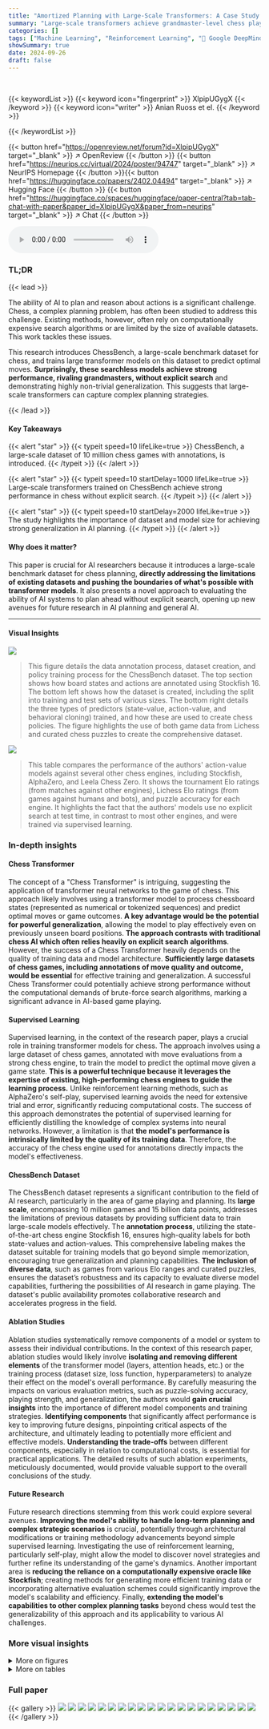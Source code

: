 ```yaml
---
title: "Amortized Planning with Large-Scale Transformers: A Case Study on Chess"
summary: "Large-scale transformers achieve grandmaster-level chess play via supervised learning on a new 10M game benchmark dataset, demonstrating impressive generalization beyond memorization."
categories: []
tags: ["Machine Learning", "Reinforcement Learning", "🏢 Google DeepMind",]
showSummary: true
date: 2024-09-26
draft: false
---
```


<br>

{{< keywordList >}}
{{< keyword icon="fingerprint" >}} XlpipUGygX {{< /keyword >}}
{{< keyword icon="writer" >}} Anian Ruoss et el. {{< /keyword >}}
 
{{< /keywordList >}}

{{< button href="https://openreview.net/forum?id=XlpipUGygX" target="_blank" >}}
↗ OpenReview
{{< /button >}}
{{< button href="https://neurips.cc/virtual/2024/poster/94747" target="_blank" >}}
↗ NeurIPS Homepage
{{< /button >}}{{< button href="https://huggingface.co/papers/2402.04494" target="_blank" >}}
↗ Hugging Face
{{< /button >}}
{{< button href="https://huggingface.co/spaces/huggingface/paper-central?tab=tab-chat-with-paper&paper_id=XlpipUGygX&paper_from=neurips" target="_blank" >}}
↗ Chat
{{< /button >}}



<audio controls>
    <source src="https://ai-paper-reviewer.com/XlpipUGygX/podcast.wav" type="audio/wav">
    Your browser does not support the audio element.
</audio>


### TL;DR


{{< lead >}}

The ability of AI to plan and reason about actions is a significant challenge.  Chess, a complex planning problem, has often been studied to address this challenge. Existing methods, however, often rely on computationally expensive search algorithms or are limited by the size of available datasets.  This work tackles these issues.

This research introduces ChessBench, a large-scale benchmark dataset for chess, and trains large transformer models on this dataset to predict optimal moves.  **Surprisingly, these searchless models achieve strong performance, rivaling grandmasters, without explicit search** and demonstrating highly non-trivial generalization.  This suggests that large-scale transformers can capture complex planning strategies.

{{< /lead >}}


#### Key Takeaways

{{< alert "star" >}}
{{< typeit speed=10 lifeLike=true >}} ChessBench, a large-scale dataset of 10 million chess games with annotations, is introduced. {{< /typeit >}}
{{< /alert >}}

{{< alert "star" >}}
{{< typeit speed=10 startDelay=1000 lifeLike=true >}} Large-scale transformers trained on ChessBench achieve strong performance in chess without explicit search. {{< /typeit >}}
{{< /alert >}}

{{< alert "star" >}}
{{< typeit speed=10 startDelay=2000 lifeLike=true >}} The study highlights the importance of dataset and model size for achieving strong generalization in AI planning. {{< /typeit >}}
{{< /alert >}}

#### Why does it matter?
This paper is crucial for AI researchers because it introduces a large-scale benchmark dataset for chess planning, **directly addressing the limitations of existing datasets and pushing the boundaries of what's possible with transformer models**. It also presents a novel approach to evaluating the ability of AI systems to plan ahead without explicit search, opening up new avenues for future research in AI planning and general AI.

------
#### Visual Insights



![](https://ai-paper-reviewer.com/XlpipUGygX/figures_1_1.jpg)

> This figure details the data annotation process, dataset creation, and policy training process for the ChessBench dataset.  The top section shows how board states and actions are annotated using Stockfish 16. The bottom left shows how the dataset is created, including the split into training and test sets of various sizes. The bottom right details the three types of predictors (state-value, action-value, and behavioral cloning) trained, and how these are used to create chess policies. The figure highlights the use of both game data from Lichess and curated chess puzzles to create the comprehensive dataset.





![](https://ai-paper-reviewer.com/XlpipUGygX/tables_5_1.jpg)

> This table compares the performance of the authors' action-value models against several other chess engines, including Stockfish, AlphaZero, and Leela Chess Zero.  It shows the tournament Elo ratings (from matches against other engines), Lichess Elo ratings (from games against humans and bots), and puzzle accuracy for each engine.  It highlights the fact that the authors' models use no explicit search at test time, in contrast to most other engines, and were trained via supervised learning.





### In-depth insights


#### Chess Transformer
The concept of a "Chess Transformer" is intriguing, suggesting the application of transformer neural networks to the game of chess.  This approach likely involves using a transformer model to process chessboard states (represented as numerical or tokenized sequences) and predict optimal moves or game outcomes.  **A key advantage would be the potential for powerful generalization**, allowing the model to play effectively even on previously unseen board positions.  **The approach contrasts with traditional chess AI which often relies heavily on explicit search algorithms**.  However, the success of a Chess Transformer heavily depends on the quality of training data and model architecture. **Sufficiently large datasets of chess games, including annotations of move quality and outcome, would be essential** for effective training and generalization.  A successful Chess Transformer could potentially achieve strong performance without the computational demands of brute-force search algorithms, marking a significant advance in AI-based game playing.

#### Supervised Learning
Supervised learning, in the context of the research paper, plays a crucial role in training transformer models for chess.  The approach involves using a large dataset of chess games, annotated with move evaluations from a strong chess engine, to train the model to predict the optimal move given a game state. **This is a powerful technique because it leverages the expertise of existing, high-performing chess engines to guide the learning process.** Unlike reinforcement learning methods, such as AlphaZero's self-play, supervised learning avoids the need for extensive trial and error, significantly reducing computational costs. The success of this approach demonstrates the potential of supervised learning for efficiently distilling the knowledge of complex systems into neural networks. However, a limitation is that **the model's performance is intrinsically limited by the quality of its training data**.  Therefore, the accuracy of the chess engine used for annotations directly impacts the model's effectiveness.

#### ChessBench Dataset
The ChessBench dataset represents a significant contribution to the field of AI research, particularly in the area of game playing and planning. Its **large scale**, encompassing 10 million games and 15 billion data points, addresses the limitations of previous datasets by providing sufficient data to train large-scale models effectively.  The **annotation process**, utilizing the state-of-the-art chess engine Stockfish 16, ensures high-quality labels for both state-values and action-values. This comprehensive labeling makes the dataset suitable for training models that go beyond simple memorization, encouraging true generalization and planning capabilities.  **The inclusion of diverse data**, such as games from various Elo ranges and curated puzzles, ensures the dataset’s robustness and its capacity to evaluate diverse model capabilities, furthering the possibilities of AI research in game playing.  The dataset's public availability promotes collaborative research and accelerates progress in the field.

#### Ablation Studies
Ablation studies systematically remove components of a model or system to assess their individual contributions.  In the context of this research paper, ablation studies would likely involve **isolating and removing different elements** of the transformer model (layers, attention heads, etc.) or the training process (dataset size, loss function, hyperparameters) to analyze their effect on the model's overall performance. By carefully measuring the impacts on various evaluation metrics, such as puzzle-solving accuracy, playing strength, and generalization, the authors would **gain crucial insights** into the importance of different model components and training strategies. **Identifying components** that significantly affect performance is key to improving future designs, pinpointing critical aspects of the architecture, and ultimately leading to potentially more efficient and effective models.  **Understanding the trade-offs** between different components, especially in relation to computational costs, is essential for practical applications. The detailed results of such ablation experiments, meticulously documented, would provide valuable support to the overall conclusions of the study. 

#### Future Research
Future research directions stemming from this work could explore several avenues.  **Improving the model's ability to handle long-term planning and complex strategic scenarios** is crucial, potentially through architectural modifications or training methodology advancements beyond simple supervised learning. Investigating the use of reinforcement learning, particularly self-play, might allow the model to discover novel strategies and further refine its understanding of the game's dynamics. Another important area is **reducing the reliance on a computationally expensive oracle like Stockfish**; creating methods for generating more efficient training data or incorporating alternative evaluation schemes could significantly improve the model's scalability and efficiency. Finally, **extending the model's capabilities to other complex planning tasks** beyond chess would test the generalizability of this approach and its applicability to various AI challenges.


### More visual insights

<details>
<summary>More on figures
</summary>


![](https://ai-paper-reviewer.com/XlpipUGygX/figures_6_1.jpg)

> This figure compares the puzzle-solving performance of the 270M parameter transformer model against several other strong chess engines, including Stockfish 16 (with a 50ms time limit per move), Leela Chess Zero, AlphaZero, and GPT-3.5-turbo-instruct. The comparison is performed on a set of 10,000 curated Lichess puzzles, grouped by their Elo difficulty ratings. The figure shows the accuracy of each model in solving puzzles within different Elo rating ranges.  The results demonstrate the remarkable performance of the transformer model, even without using explicit search during testing, especially in comparison to GPT-3.5-turbo-instruct.


![](https://ai-paper-reviewer.com/XlpipUGygX/figures_6_2.jpg)

> The figure shows the puzzle accuracy for different training set sizes and model sizes.  It demonstrates that larger models trained on more data achieve higher accuracy.  This is not due to memorization as only a small percentage of the test puzzles were in the training data.  Overfitting is observed with the largest models on smaller datasets.


![](https://ai-paper-reviewer.com/XlpipUGygX/figures_8_1.jpg)

> This figure illustrates the process of creating the ChessBench dataset and training three different types of predictors (state-value, action-value, and behavioral cloning).  The top section shows the annotation process using Stockfish, while the bottom left shows the dataset creation with training and test sets of varying sizes.  The bottom right describes the three policy training methods with their respective loss functions.


![](https://ai-paper-reviewer.com/XlpipUGygX/figures_14_1.jpg)

> This figure shows the distribution of win percentages and move frequencies in a subset of the ChessBench dataset.  The win percentage histogram demonstrates a skew towards 0%, reflecting that many moves in chess are not advantageous for the player. The move frequency plot provides insights into common moves at different stages of a game. Both distributions help to characterize the data used for training the transformer models.


![](https://ai-paper-reviewer.com/XlpipUGygX/figures_14_2.jpg)

> This figure shows two histograms. The first one visualizes the win percentage distribution of the dataset, which is heavily skewed towards 0%. This is because the dataset includes all legal moves, and most moves are not advantageous for the player. The second histogram displays the frequency of different moves in the dataset. The x-axis represents the move index, and the y-axis represents the count of the move. The distribution shows that some moves appear significantly more often than others.


![](https://ai-paper-reviewer.com/XlpipUGygX/figures_17_1.jpg)

> This figure displays the training and testing loss curves, as well as the puzzle accuracy over time, for the three transformer models (9M, 136M, and 270M parameters) described in Section 3.1 of the paper.  The consistent decrease in both training and testing loss across all models indicates a lack of overfitting. The steady improvement in puzzle accuracy further reinforces the effectiveness of the training process.  The absence of overfitting supports the authors' decision to use the fully trained models in their evaluations, which is a common practice in machine learning to avoid bias from incomplete training.


![](https://ai-paper-reviewer.com/XlpipUGygX/figures_17_2.jpg)

> This figure shows the training and test loss curves for different model sizes (400K, 1M, 2M, 7M, 9M, 34M parameters) trained on different training set sizes (10K, 100K, 1M games). It demonstrates the impact of model and dataset size on model performance and the presence of overfitting for larger models trained on smaller datasets. The results show that larger models generally perform better, but only when there is enough training data to prevent overfitting. 


![](https://ai-paper-reviewer.com/XlpipUGygX/figures_18_1.jpg)

> This figure shows the result of an ablation study on the effect of different prediction targets (action-value, state-value, and behavioral cloning) when the training data size is controlled.  The results show that when the amount of training data is the same for all three targets, the superiority of the action-value approach diminishes.  The action-value predictor still outperforms others in terms of Kendall's Tau, which measures rank correlation, suggesting that the action-value target is still better at ranking actions.


![](https://ai-paper-reviewer.com/XlpipUGygX/figures_19_1.jpg)

> This figure compares the performance of three different prediction targets (action-value, state-value, and behavioral cloning) when trained on the same amount of data.  It shows that the action-value and state-value predictors perform similarly when given equal data, unlike what was observed when the datasets for each model were of differing sizes (Figure A4).  The behavioral cloning method underperforms consistently.


![](https://ai-paper-reviewer.com/XlpipUGygX/figures_20_1.jpg)

> This figure shows the process of creating the ChessBench dataset and training three different predictors: state-value, action-value, and behavioral cloning.  The dataset is created by extracting unique board states from Lichess games and annotating them with state values and action values from Stockfish. Three different predictors are trained using this dataset, each with a different prediction target and loss function.  The figure also shows the datasets used, including training and testing sets, and the policies generated for each predictor.


![](https://ai-paper-reviewer.com/XlpipUGygX/figures_20_2.jpg)

> This figure illustrates the data annotation process, dataset creation, and policy training methods used in the paper.  The top section shows how board states and actions are annotated using Stockfish, a strong chess engine. The bottom left shows the creation of training and test datasets of various sizes, highlighting the inclusion of chess puzzles as a test set.  The bottom right illustrates the three different supervised learning approaches used to train the neural network predictors: predicting state values, action values, and behavioral cloning, and shows how the output of each predictor is used to create a chess playing policy.


![](https://ai-paper-reviewer.com/XlpipUGygX/figures_20_3.jpg)

> This figure describes the data annotation, dataset creation, and training policies used in the ChessBench study.  The top section illustrates how board states and their values (state-value and action-value) are extracted from Lichess games using Stockfish as an oracle. The bottom left shows the creation of training and testing datasets of varying sizes from this data, highlighting the overlap between training and test sets. The bottom right details the three different prediction targets (state-value, action-value, and behavioral cloning) used to train the transformer models and the resulting policies.


![](https://ai-paper-reviewer.com/XlpipUGygX/figures_20_4.jpg)

> This figure illustrates the process of creating the ChessBench dataset and training three different types of predictors.  The top section shows how board states and their corresponding values (state-value, action-value, and best action) are extracted from Lichess games using Stockfish.  The bottom left section details the creation of the training and testing datasets of varying sizes, highlighting the inclusion of chess puzzles. The bottom right section explains the three different prediction targets used for training the models (state-value, action-value, and behavioral cloning), along with the policy learning methods.


![](https://ai-paper-reviewer.com/XlpipUGygX/figures_20_5.jpg)

> This figure shows the overall workflow of the paper. The top part illustrates the data annotation process using Stockfish 16 to extract board states, compute state values, and action values.  The bottom-left shows how the dataset is constructed, including training and testing sets with different sizes and compositions.  The bottom-right displays the three different policies (state-value, action-value, and behavioral cloning) used in the paper, which are trained on different targets and used for policy prediction. The different predictors are trained on various sizes of datasets, which include datasets based on games from Lichess and chess puzzles from Lichess.


![](https://ai-paper-reviewer.com/XlpipUGygX/figures_20_6.jpg)

> This figure shows two possible move sequences for winning a chess game, both leading to the same predicted win probability.  The model, lacking search capabilities, fails to select the optimal (faster) winning sequence and instead chooses a longer one, demonstrating the limitations of searchless approaches to complex planning problems like chess.


![](https://ai-paper-reviewer.com/XlpipUGygX/figures_20_7.jpg)

> This figure illustrates the data annotation process, dataset creation, and policy training methods used in the study.  The top section details how board states and their corresponding values and best moves are extracted from Lichess games using Stockfish. The bottom left shows the construction of training and test datasets from various sources with sizes indicated.  Finally, the bottom right explains the three training approaches: state-value, action-value, and behavioral cloning.


![](https://ai-paper-reviewer.com/XlpipUGygX/figures_20_8.jpg)

> This figure details the process of data annotation, dataset creation, and policy training for the ChessBench project.  The top section shows how board states and actions are annotated using Stockfish, a strong chess engine.  The bottom left shows how the resulting data is split into training and testing sets, including a puzzle test set. The bottom right shows the three different types of predictors used (state-value, action-value, and behavioral cloning) and their corresponding policy creation methods.


![](https://ai-paper-reviewer.com/XlpipUGygX/figures_20_9.jpg)

> This figure shows two possible move sequences for winning a chess game, both leading to the highest predicted value. The model chooses the longer sequence (mate in 5 moves), highlighting the limitations of searchless approaches in handling certain situations, where the model may not consistently follow the optimal strategy due to the random nature of its decisions and risk of making suboptimal choices.


![](https://ai-paper-reviewer.com/XlpipUGygX/figures_20_10.jpg)

> This figure details the data annotation, dataset creation, and policy training process used in the study. The top section illustrates how board states and actions are annotated using Stockfish 16, a state-of-the-art chess engine. The bottom left describes the creation of training and testing datasets from Lichess games and puzzles.  Finally, the bottom right illustrates the three prediction targets and policy learning methods.


![](https://ai-paper-reviewer.com/XlpipUGygX/figures_20_11.jpg)

> This figure illustrates the process of creating the ChessBench dataset and training three different types of predictors for chess. The top part shows the process of annotating chess game boards with values and best moves using Stockfish. The bottom left part explains how training and testing datasets were created. The bottom right part details the three different policies that were trained for the chess AI and how the output was created.


![](https://ai-paper-reviewer.com/XlpipUGygX/figures_20_12.jpg)

> This figure illustrates the data annotation, dataset creation, and policy training process for the ChessBench dataset.  The top part shows how board states and action values are extracted from Lichess games using Stockfish. The bottom left shows how training and testing datasets of varying sizes are created. The bottom right details three different policy training approaches based on state values, action values, and behavioral cloning.


![](https://ai-paper-reviewer.com/XlpipUGygX/figures_20_13.jpg)

> This figure shows several steps of a chess game between a 270M parameter transformer model and a human player.  The model, despite material disadvantage, strategically sacrifices pawns to force a checkmate, demonstrating an understanding of long-term strategic planning in chess.  The figure highlights the model's ability to find complex tactical solutions, even if it involves material sacrifice. Each step is accompanied by an analysis from Stockfish, a strong chess engine, confirming the optimality of the moves played by the model. 


![](https://ai-paper-reviewer.com/XlpipUGygX/figures_21_1.jpg)

> This figure visualizes seven examples of the 270M transformer's playing style against human opponents in online chess games.  Each example showcases a specific tactical or strategic decision made by the AI, highlighting its aggressive, enterprising style.  The annotations describe the characteristics of the AI's play, such as king safety, material sacrifices for long-term advantage, and the pursuit of moves that create difficult choices for human opponents, even if they are not objectively optimal according to traditional chess evaluation metrics.  The figure provides visual evidence supporting the qualitative assessment of the AI's playing style as discussed in the paper.


</details>




<details>
<summary>More on tables
</summary>


![](https://ai-paper-reviewer.com/XlpipUGygX/tables_7_1.jpg)
> This table presents the ablation study's results, comparing various model parameters and configurations. It shows the impact of different predictor targets (action-value, state-value, behavioral cloning), loss functions (HL-Gauss, log, L2), network depths (2, 4, 8, 16, 32), and the number of value bins (16, 32, 64, 128, 256) on the model's performance.  The performance metrics used are puzzle accuracy, action accuracy, and Kendall's τ, indicating the correlation between predicted and actual action rankings.  The table helps to identify the optimal hyperparameters for the model.

![](https://ai-paper-reviewer.com/XlpipUGygX/tables_14_1.jpg)
> This table compares the performance of the authors' action-value models against several other chess engines, including Stockfish, AlphaZero, and Leela Chess Zero.  It shows the tournament Elo, Lichess Elo (against bots and humans), and puzzle accuracy for each engine.  The table highlights the performance of the authors' models, which achieve strong results despite not using explicit search at test time.  It also points out key differences in training methods and input data (FEN vs. PGN) between the authors' models and other engines.

![](https://ai-paper-reviewer.com/XlpipUGygX/tables_15_1.jpg)
> This table presents the results of ablations performed on the 9M parameter model, investigating the impact of Stockfish time limit, data sampling method, and model architecture on the model's performance. The metrics evaluated are puzzle accuracy, action accuracy, and Kendall's τ, which measures the rank correlation between the predicted and ground-truth action distributions.

![](https://ai-paper-reviewer.com/XlpipUGygX/tables_16_1.jpg)
> This table compares the performance of the authors' action-value models against other state-of-the-art chess engines, including Stockfish, AlphaZero, and Leela Chess Zero.  It shows the tournament Elo, Lichess Elo (against both humans and bots), and puzzle accuracy for each engine.  Key differences in training methods and search usage are highlighted, emphasizing the novelty of the authors' searchless approach.

![](https://ai-paper-reviewer.com/XlpipUGygX/tables_16_2.jpg)
> This table presents a comparison of inference times and legal move accuracy for various chess-playing agents. Inference times are measured on 1000 random boards from the Encyclopedia of Chess Openings (ECO). Legal move accuracy is assessed on 1000 random boards from three data sources: ECO, Puzzles, and a Test set. The table highlights the significant difference in inference times between agents that use search and those that don't, with searchless agents being considerably faster. It also shows that behavioral cloning models are superior in terms of legal move accuracy compared to action-value models.

![](https://ai-paper-reviewer.com/XlpipUGygX/tables_18_1.jpg)
> This table shows the results of a tournament between three different chess playing policies trained using different prediction targets (action-value, state-value, and behavioral cloning).  The Elo ratings demonstrate the relative strength of each policy. The results are shown under two conditions: first, using the same number of games to create the training datasets, and second, using the same number of training data points for all three models. The table highlights how the larger dataset size for action-value prediction leads to a significant performance advantage. When the dataset size is equalized across methods, the difference between state-value and action-value prediction disappears.

</details>




### Full paper

{{< gallery >}}
<img src="https://ai-paper-reviewer.com/XlpipUGygX/1.png" class="grid-w50 md:grid-w33 xl:grid-w25" />
<img src="https://ai-paper-reviewer.com/XlpipUGygX/2.png" class="grid-w50 md:grid-w33 xl:grid-w25" />
<img src="https://ai-paper-reviewer.com/XlpipUGygX/3.png" class="grid-w50 md:grid-w33 xl:grid-w25" />
<img src="https://ai-paper-reviewer.com/XlpipUGygX/4.png" class="grid-w50 md:grid-w33 xl:grid-w25" />
<img src="https://ai-paper-reviewer.com/XlpipUGygX/5.png" class="grid-w50 md:grid-w33 xl:grid-w25" />
<img src="https://ai-paper-reviewer.com/XlpipUGygX/6.png" class="grid-w50 md:grid-w33 xl:grid-w25" />
<img src="https://ai-paper-reviewer.com/XlpipUGygX/7.png" class="grid-w50 md:grid-w33 xl:grid-w25" />
<img src="https://ai-paper-reviewer.com/XlpipUGygX/8.png" class="grid-w50 md:grid-w33 xl:grid-w25" />
<img src="https://ai-paper-reviewer.com/XlpipUGygX/9.png" class="grid-w50 md:grid-w33 xl:grid-w25" />
<img src="https://ai-paper-reviewer.com/XlpipUGygX/10.png" class="grid-w50 md:grid-w33 xl:grid-w25" />
<img src="https://ai-paper-reviewer.com/XlpipUGygX/11.png" class="grid-w50 md:grid-w33 xl:grid-w25" />
<img src="https://ai-paper-reviewer.com/XlpipUGygX/12.png" class="grid-w50 md:grid-w33 xl:grid-w25" />
<img src="https://ai-paper-reviewer.com/XlpipUGygX/13.png" class="grid-w50 md:grid-w33 xl:grid-w25" />
<img src="https://ai-paper-reviewer.com/XlpipUGygX/14.png" class="grid-w50 md:grid-w33 xl:grid-w25" />
<img src="https://ai-paper-reviewer.com/XlpipUGygX/15.png" class="grid-w50 md:grid-w33 xl:grid-w25" />
<img src="https://ai-paper-reviewer.com/XlpipUGygX/16.png" class="grid-w50 md:grid-w33 xl:grid-w25" />
<img src="https://ai-paper-reviewer.com/XlpipUGygX/17.png" class="grid-w50 md:grid-w33 xl:grid-w25" />
<img src="https://ai-paper-reviewer.com/XlpipUGygX/18.png" class="grid-w50 md:grid-w33 xl:grid-w25" />
<img src="https://ai-paper-reviewer.com/XlpipUGygX/19.png" class="grid-w50 md:grid-w33 xl:grid-w25" />
<img src="https://ai-paper-reviewer.com/XlpipUGygX/20.png" class="grid-w50 md:grid-w33 xl:grid-w25" />
{{< /gallery >}}